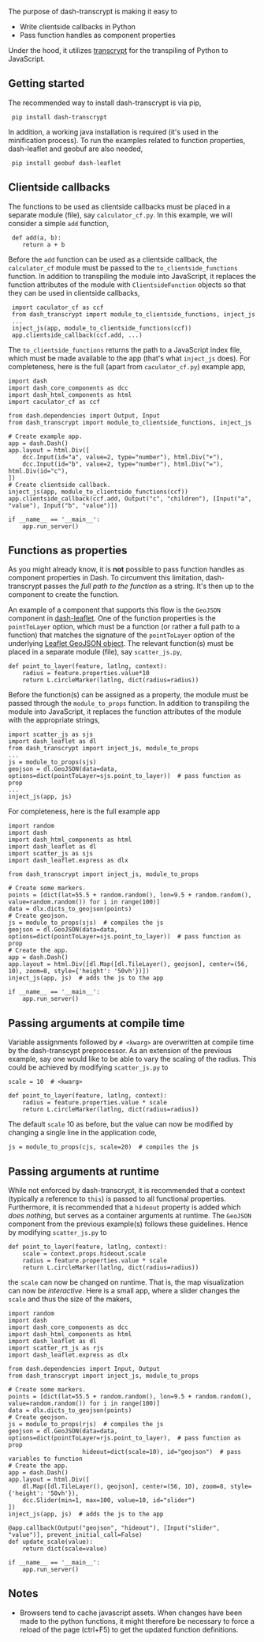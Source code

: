 
The purpose of dash-transcrypt is making it easy to

* Write clientside callbacks in Python 
* Pass function handles as component properties 

Under the hood, it utilizes [transcrypt](https://www.transcrypt.org/) for the transpiling of Python to JavaScript.

## Getting started  
  
The recommended way to install dash-transcrypt is via pip,
  
	 pip install dash-transcrypt  

In addition, a working java installation is required (it's used in the minification process). To run the examples related to function properties, dash-leaflet and geobuf are also needed,
  
	 pip install geobuf dash-leaflet   
 
## Clientside callbacks 
  
The functions to be used as clientside callbacks must be placed in a separate module (file), say `calculator_cf.py`. In this example, we will consider a simple `add` function,  
  
	 def add(a, b): 
	    return a + b 

Before the `add` function can be used as a clientside callback, the `calculator_cf` module must be passed to the `to_clientside_functions` function. In addition to transpiling the module into JavaScript, it replaces the function attributes of the module with `ClientsideFunction` objects so that they can be used in clientside callbacks,  
  
	 import caculator_cf as ccf 
	 from dash_transcrypt import module_to_clientside_functions, inject_js 
	 ... 
	 inject_js(app, module_to_clientside_functions(ccf))
	 app.clientside_callback(ccf.add, ...)  
 
The `to_clientside_functions` returns the path to a JavaScript index file, which must be made available to the app (that's what `inject_js` does). For completeness, here is the full (apart from `caculator_cf.py`)  example app, 

	import dash  
	import dash_core_components as dcc  
	import dash_html_components as html  
	import caculator_cf as ccf  
	  
	from dash.dependencies import Output, Input  
	from dash_transcrypt import module_to_clientside_functions, inject_js  
	  
	# Create example app.  
	app = dash.Dash()  
	app.layout = html.Div([  
	    dcc.Input(id="a", value=2, type="number"), html.Div("+"), 
	    dcc.Input(id="b", value=2, type="number"), html.Div("="), html.Div(id="c"),  
	])  
	# Create clientside callback.  
	inject_js(app, module_to_clientside_functions(ccf))  
	app.clientside_callback(ccf.add, Output("c", "children"), [Input("a", "value"), Input("b", "value")])  
	  
	if __name__ == '__main__':  
	    app.run_server()
  
## Functions as properties  

As you might already know, it is **not** possible to pass function handles as component properties in Dash. To circumvent this limitation, dash-transcrypt passes the *full path to the function* as a string. It's then up to the component to create the function.  

An example of a component that supports this flow is the `GeoJSON` component in [dash-leaflet]([https://pypi.org/project/dash-leaflet/](https://pypi.org/project/dash-leaflet/)). One of the function properties is the `pointToLayer` option, which must be a function (or rather a full path to a function) that matches the signature of the `pointToLayer` option of the underlying [Leaflet GeoJSON object](https://leafletjs.com/reference-0.7.7.html#geojson-pointtolayer). The relevant function(s) must be placed in a separate module (file), say `scatter_js.py`,  

	def point_to_layer(feature, latlng, context):
	    radius = feature.properties.value*10
	    return L.circleMarker(latlng, dict(radius=radius))
 
Before the function(s) can be assigned as a property, the module must be passed through the `module_to_props` function. In addition to transpiling the module into JavaScript, it replaces the function attributes of the module with the appropriate strings,
  
	import scatter_js as sjs 
	import dash_leaflet as dl
	from dash_transcrypt import inject_js, module_to_props 
	... 
	js = module_to_props(sjs)
	geojson = dl.GeoJSON(data=data, options=dict(pointToLayer=sjs.point_to_layer))  # pass function as prop
	...
	inject_js(app, js)  

For completeness, here is the full example app  
  
	import random
	import dash
	import dash_html_components as html
	import dash_leaflet as dl
	import scatter_js as sjs
	import dash_leaflet.express as dlx

	from dash_transcrypt import inject_js, module_to_props

	# Create some markers.
	points = [dict(lat=55.5 + random.random(), lon=9.5 + random.random(), value=random.random()) for i in range(100)]
	data = dlx.dicts_to_geojson(points)
	# Create geojson.
	js = module_to_props(sjs)  # compiles the js
	geojson = dl.GeoJSON(data=data, options=dict(pointToLayer=sjs.point_to_layer))  # pass function as prop
	# Create the app.
	app = dash.Dash()
	app.layout = html.Div([dl.Map([dl.TileLayer(), geojson], center=(56, 10), zoom=8, style={'height': '50vh'})])
	inject_js(app, js)  # adds the js to the app

	if __name__ == '__main__':
	    app.run_server()

## Passing arguments at compile time  
  
Variable assignments followed by `# <kwarg>` are overwritten at compile time by the dash-transcypt preprocessor. As an extension of the previous example, say one would like to be able to vary the scaling of the radius. This could be achieved by modifying `scatter_js.py` to  
  
	scale = 10  # <kwarg>

	def point_to_layer(feature, latlng, context):
	    radius = feature.properties.value * scale
	    return L.circleMarker(latlng, dict(radius=radius))
  
The default `scale` 10 as before, but the value can now be modified by changing a single line in the application code,  
  
	js = module_to_props(cjs, scale=20)  # compiles the js
 
## Passing arguments at runtime  
  
While not enforced by dash-transcrypt, it is recommended that a context (typically a reference to `this`) is passed to all functional properties. Furthermore, it is recommended that a `hideout` property is added which *does nothing*, but serves as a container arguments at runtime. The `GeoJSON` component from the previous example(s) follows these guidelines. Hence by modifying `scatter_js.py` to  

	def point_to_layer(feature, latlng, context):  
	    scale = context.props.hideout.scale  
	    radius = feature.properties.value * scale  
	    return L.circleMarker(latlng, dict(radius=radius))
  
the `scale` can now be changed on runtime. That is, the map visualization can now be *interactive*. Here is a small app, where a slider changes the `scale` and thus the size of the makers, 

	import random
	import dash
	import dash_core_components as dcc
	import dash_html_components as html
	import dash_leaflet as dl
	import scatter_rt_js as rjs
	import dash_leaflet.express as dlx

	from dash.dependencies import Input, Output
	from dash_transcrypt import inject_js, module_to_props

	# Create some markers.
	points = [dict(lat=55.5 + random.random(), lon=9.5 + random.random(), value=random.random()) for i in range(100)]
	data = dlx.dicts_to_geojson(points)
	# Create geojson.
	js = module_to_props(rjs)  # compiles the js
	geojson = dl.GeoJSON(data=data, options=dict(pointToLayer=rjs.point_to_layer),  # pass function as prop
	                     hideout=dict(scale=10), id="geojson")  # pass variables to function
	# Create the app.
	app = dash.Dash()
	app.layout = html.Div([
	    dl.Map([dl.TileLayer(), geojson], center=(56, 10), zoom=8, style={'height': '50vh'}),
	    dcc.Slider(min=1, max=100, value=10, id="slider")
	])
	inject_js(app, js)  # adds the js to the app

	@app.callback(Output("geojson", "hideout"), [Input("slider", "value")], prevent_initial_call=False)
	def update_scale(value):
	    return dict(scale=value)

	if __name__ == '__main__':
	    app.run_server()
  
## Notes  
  
* Browsers tend to cache javascript assets. When changes have been made to the python functions, it might therefore be necessary to force a reload of the page (ctrl+F5) to get the updated function definitions.